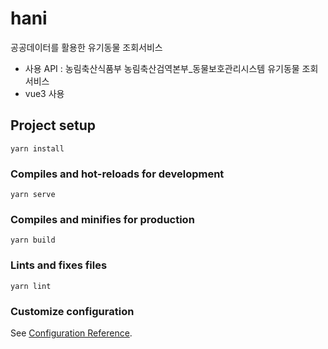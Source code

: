 # hani

공공데이터를 활용한 유기동물 조회서비스

- 사용 API : 농림축산식품부 농림축산검역본부_동물보호관리시스템 유기동물 조회 서비스
- vue3 사용

## Project setup
```
yarn install
```

### Compiles and hot-reloads for development
```
yarn serve
```

### Compiles and minifies for production
```
yarn build
```

### Lints and fixes files
```
yarn lint
```

### Customize configuration
See [Configuration Reference](https://cli.vuejs.org/config/).
